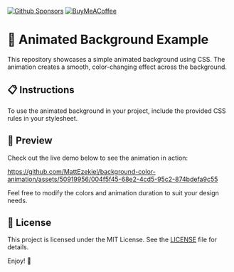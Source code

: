 [![Github Sponsors](https://img.shields.io/badge/Sponsor-30363D?&logo=GitHub-Sponsors&logoColor=#EA4AAA)](https://github.com/sponsors/mattezekiel)
[![BuyMeACoffee](https://img.shields.io/badge/Buy%20Me%20a%20Coffee-ffdd00?&logo=buy-me-a-coffee&logoColor=black)](https://cafecito.app/mattezekiel)

# 🌈 Animated Background Example

This repository showcases a simple animated background using CSS. The animation creates a smooth, color-changing effect across the background.

## 📋 Instructions

To use the animated background in your project, include the provided CSS rules in your stylesheet.

## 🎨 Preview

Check out the live demo below to see the animation in action:


https://github.com/MattEzekiel/background-color-animation/assets/50919956/004f5f45-68e2-4cd5-95c2-874bdefa9c55



Feel free to modify the colors and animation duration to suit your design needs.

## 📄 License

This project is licensed under the MIT License. See the [LICENSE]([LICENSE](https://github.com/MattEzekiel/background-color-animation/blob/main/LICENSE.md))  file for details.

Enjoy! 🚀
